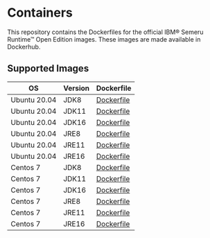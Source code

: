 # Containers

This repository contains the Dockerfiles for the official IBM® Semeru Runtime™ Open Edition images. These images are made available in Dockerhub.

## Supported Images

| OS | Version | Dockerfile |
|---|---|---|
|  Ubuntu 20.04 | JDK8 | [Dockerfile](./8/jdk/ubuntu/Dockerfile.open.releases.full) |
|  Ubuntu 20.04 | JDK11 | [Dockerfile](./11/jdk/ubuntu/Dockerfile.open.releases.full) |
|  Ubuntu 20.04 | JDK16 | [Dockerfile](./16/jdk/ubuntu/Dockerfile.open.releases.full) |
|  Ubuntu 20.04 | JRE8 | [Dockerfile](./8/jre/ubuntu/Dockerfile.open.releases.full) |
|  Ubuntu 20.04 | JRE11 | [Dockerfile](./11/jre/ubuntu/Dockerfile.open.releases.full) |
|  Ubuntu 20.04 | JRE16 | [Dockerfile](./16/jre/ubuntu/Dockerfile.open.releases.full) |
|  Centos 7 | JDK8 | [Dockerfile](./8/jdk/centos/Dockerfile.open.releases.full) |
|  Centos 7 | JDK11 | [Dockerfile](./11/jdk/centos/Dockerfile.open.releases.full) |
|  Centos 7 | JDK16 | [Dockerfile](./16/jdk/centos/Dockerfile.open.releases.full) |
|  Centos 7 | JRE8 | [Dockerfile](./8/jre/centos/Dockerfile.open.releases.full) |
|  Centos 7 | JRE11 | [Dockerfile](./11/jre/centos/Dockerfile.open.releases.full) |
|  Centos 7 | JRE16 | [Dockerfile](./16/jre/centos/Dockerfile.open.releases.full) |
